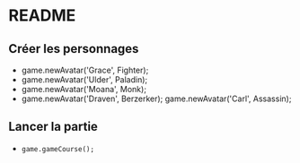 # README

## Créer les personnages
- game.newAvatar('Grace', Fighter);
- game.newAvatar('Ulder', Paladin);
- game.newAvatar('Moana', Monk);
- game.newAvatar('Draven', Berzerker);
game.newAvatar('Carl', Assassin);

## Lancer la partie
- `game.gameCourse();`